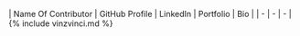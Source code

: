 | Name Of Contributor | GitHub Profile | LinkedIn |  Portfolio | Bio |
| - | - | - |
{% include vinzvinci.md %}
